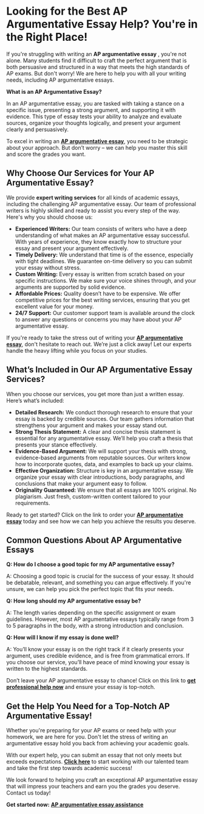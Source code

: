 # Looking for the Best AP Argumentative Essay Help? You're in the Right Place!

If you're struggling with writing an **AP argumentative essay** , you're not alone. Many students find it difficult to craft the perfect argument that is both persuasive and structured in a way that meets the high standards of AP exams. But don't worry! We are here to help you with all your writing needs, including AP argumentative essays.

**What is an AP Argumentative Essay?**

In an AP argumentative essay, you are tasked with taking a stance on a specific issue, presenting a strong argument, and supporting it with evidence. This type of essay tests your ability to analyze and evaluate sources, organize your thoughts logically, and present your argument clearly and persuasively.

To excel in writing an [**AP argumentative essay**](https://tinyurl.com/topessay?keyword=ap+argumentative+essay), you need to be strategic about your approach. But don’t worry – we can help you master this skill and score the grades you want.

## Why Choose Our Services for Your AP Argumentative Essay?

We provide **expert writing services** for all kinds of academic essays, including the challenging AP argumentative essay. Our team of professional writers is highly skilled and ready to assist you every step of the way. Here's why you should choose us:

- **Experienced Writers:** Our team consists of writers who have a deep understanding of what makes an AP argumentative essay successful. With years of experience, they know exactly how to structure your essay and present your argument effectively.
- **Timely Delivery:** We understand that time is of the essence, especially with tight deadlines. We guarantee on-time delivery so you can submit your essay without stress.
- **Custom Writing:** Every essay is written from scratch based on your specific instructions. We make sure your voice shines through, and your arguments are supported by solid evidence.
- **Affordable Prices:** Quality doesn’t have to be expensive. We offer competitive prices for the best writing services, ensuring that you get excellent value for your money.
- **24/7 Support:** Our customer support team is available around the clock to answer any questions or concerns you may have about your AP argumentative essay.

If you're ready to take the stress out of writing your [**AP argumentative essay**](https://tinyurl.com/topessay?keyword=ap+argumentative+essay), don't hesitate to reach out. We’re just a click away! Let our experts handle the heavy lifting while you focus on your studies.

## What’s Included in Our AP Argumentative Essay Services?

When you choose our services, you get more than just a written essay. Here’s what’s included:

- **Detailed Research:** We conduct thorough research to ensure that your essay is backed by credible sources. Our team gathers information that strengthens your argument and makes your essay stand out.
- **Strong Thesis Statement:** A clear and concise thesis statement is essential for any argumentative essay. We’ll help you craft a thesis that presents your stance effectively.
- **Evidence-Based Argument:** We will support your thesis with strong, evidence-based arguments from reputable sources. Our writers know how to incorporate quotes, data, and examples to back up your claims.
- **Effective Organization:** Structure is key in an argumentative essay. We organize your essay with clear introductions, body paragraphs, and conclusions that make your argument easy to follow.
- **Originality Guaranteed:** We ensure that all essays are 100% original. No plagiarism. Just fresh, custom-written content tailored to your requirements.

Ready to get started? Click on the link to order your [**AP argumentative essay**](https://tinyurl.com/topessay?keyword=ap+argumentative+essay) today and see how we can help you achieve the results you deserve.

## Common Questions About AP Argumentative Essays

**Q: How do I choose a good topic for my AP argumentative essay?**

A: Choosing a good topic is crucial for the success of your essay. It should be debatable, relevant, and something you can argue effectively. If you're unsure, we can help you pick the perfect topic that fits your needs.

**Q: How long should my AP argumentative essay be?**

A: The length varies depending on the specific assignment or exam guidelines. However, most AP argumentative essays typically range from 3 to 5 paragraphs in the body, with a strong introduction and conclusion.

**Q: How will I know if my essay is done well?**

A: You’ll know your essay is on the right track if it clearly presents your argument, uses credible evidence, and is free from grammatical errors. If you choose our service, you’ll have peace of mind knowing your essay is written to the highest standards.

Don’t leave your AP argumentative essay to chance! Click on this link to [**get professional help now**](https://tinyurl.com/topessay?keyword=ap+argumentative+essay) and ensure your essay is top-notch.

## Get the Help You Need for a Top-Notch AP Argumentative Essay!

Whether you're preparing for your AP exams or need help with your homework, we are here for you. Don't let the stress of writing an argumentative essay hold you back from achieving your academic goals.

With our expert help, you can submit an essay that not only meets but exceeds expectations. [**Click here**](https://tinyurl.com/topessay?keyword=ap+argumentative+essay) to start working with our talented team and take the first step towards academic success!

We look forward to helping you craft an exceptional AP argumentative essay that will impress your teachers and earn you the grades you deserve. Contact us today!

**Get started now:** [**AP argumentative essay assistance**](https://tinyurl.com/topessay?keyword=ap+argumentative+essay)
